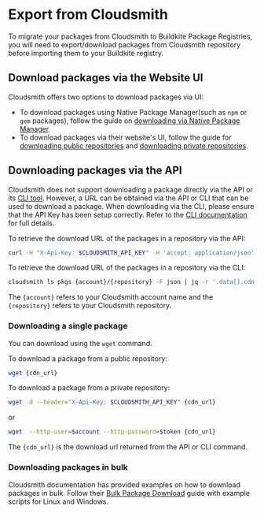 # Export from Cloudsmith

To migrate your packages from Cloudsmith to Buildkite Package Registries, you will need to export/download packages from Cloudsmith repository before importing them to your Buildkite registry.

## Download packages via the Website UI

Cloudsmith offers two options to download packages via UI:
- To download packages using Native Package Manager(such as `npm`  or `gem` packages), follow the guide on [downloading via Native Package Manager](https://help.cloudsmith.io/docs/download-a-package#download-via-native-package-manager).
- To download packages via their website's UI, follow the guide for [downloading public repositories](https://help.cloudsmith.io/docs/download-a-package#public-repositories) and [downloading private repositories](https://help.cloudsmith.io/docs/download-a-package#private-repositories).

## Downloading packages via the API
 
Cloudsmith does not support downloading a package directly via the API or its [CLI tool](https://help.cloudsmith.io/docs/cli). However, a URL can be obtained via the API or CLI that can be used to download a package. When downloading via the CLI, please ensure that the API Key has been setup correctly. Refer to the [CLI documentation](https://help.cloudsmith.io/docs/cli) for full details.
 
To retrieve the download URL of the packages in a repository via the API:
  ```bash
curl -H "X-Api-Key: $CLOUDSMITH_API_KEY" -H 'accept: application/json' -X GET "https://api.cloudsmith.io/v1/packages/{account}/{repository}/"  | jq '.[].cdn_url'
```

To retrieve the download URL of the packages in a repository via the CLI:
  ```bash
cloudsmith ls pkgs {account}/{repository} -F json | jq -r '.data[].cdn_url'
```

The `{account}` refers to your Cloudsmith account name and the `{repository}` refers to your Cloudsmith repository.

### Downloading a single package 

You can download using the `wget` command. 

To download a package from a public repository:
  ```bash
wget {cdn_url}
```

To download a package from a private repository:
  ```bash
wget -d --header="X-Api-Key: $CLOUDSMITH_API_KEY" {cdn_url} 
```
or 
```bash
wget  --http-user=$account --http-password=$token {cdn_url}
```

The `{cdn_url}` is the download url returned from the API or CLI command. 

### Downloading packages in bulk

Cloudsmith documentation has provided examples on how to download packages in bulk. Follow their [Bulk Package Download](https://help.cloudsmith.io/docs/download-a-package#bulk-package-download) guide with example scripts for Linux and Windows.
